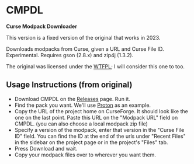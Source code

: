 # CMPDL

**Curse Modpack Downloader**

This version is a fixed version of the original that works in 2023.

Downloads modpacks from Curse, given a URL and Curse File ID. Experimental. Requires gson (2.8.x) and zip4j (1.3.2).

The original was licensed under the [WTFPL](http://www.wtfpl.net/); I will consider this one to too.

## Usage Instructions (from original)
 
 * Download CMPDL on the [Releases](https://github.com/Vazkii/CMPDL/releases) page. Run it.
 * Find the pack you want. We'll use [Proton](https://minecraft.curseforge.com/projects/proton) as an example.
 * Copy the URL of the project home on CurseForge. It should look like the one on the last point. Paste this URL on the "Modpack URL" field on CMPDL. (you can also choose a local modpack zip file)
 * Specify a version of the modpack, enter that version in the "Curse File ID" field. You can find the ID at the end of the urls under "Recent Files" in the sidebar on the project page or in the project's "Files" tab.
 * Press Download and wait.
 * Copy your modpack files over to wherever you want them.
